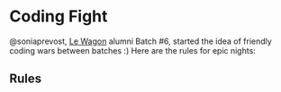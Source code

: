 # Coding Fight

@soniaprevost, [Le Wagon](http://www.lewagon.org/en) alumni Batch #6, started
the idea of friendly coding wars between batches :) Here are the rules
for epic nights:

## Rules
